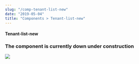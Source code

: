 ```yaml
---
slug: "/comp-tenant-list-new"
date: "2019-05-04"
title: "Components > Tenant-list-new"
---
```


<!-- CSS only -->
<link href="https://cdn.jsdelivr.net/npm/bootstrap@5.1.3/dist/css/bootstrap.min.css" rel="stylesheet" integrity="sha384-1BmE4kWBq78iYhFldvKuhfTAU6auU8tT94WrHftjDbrCEXSU1oBoqyl2QvZ6jIW3" crossorigin="anonymous">
<link rel="stylesheet" href="../../../../../../../raaghu/src/assets/css/style-elements.css">
<link rel="stylesheet" href="../../../../../../../raaghu/src/assets/css/main.css">

#### Tenant-list-new
<div class="ps-5">
            <h3>The component is currently down under construction</h3>
            <img src="\images\under-construction.png" class="img-fluid ps-5">
 </div>
  </section>